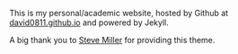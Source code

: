 This is my personal/academic website, hosted by Github at [david0811.github.io](https://david0811.github.io) and powered by Jekyll.

A big thank you to [Steve Miller](http://svmiller.github.io) for providing this theme.
